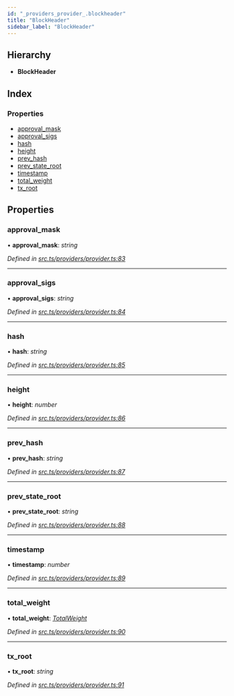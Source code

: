 ```yaml
---
id: "_providers_provider_.blockheader"
title: "BlockHeader"
sidebar_label: "BlockHeader"
---
```


## Hierarchy

* **BlockHeader**

## Index

### Properties

* [approval_mask](_providers_provider_.blockheader.md#approval_mask)
* [approval_sigs](_providers_provider_.blockheader.md#approval_sigs)
* [hash](_providers_provider_.blockheader.md#hash)
* [height](_providers_provider_.blockheader.md#height)
* [prev_hash](_providers_provider_.blockheader.md#prev_hash)
* [prev_state_root](_providers_provider_.blockheader.md#prev_state_root)
* [timestamp](_providers_provider_.blockheader.md#timestamp)
* [total_weight](_providers_provider_.blockheader.md#total_weight)
* [tx_root](_providers_provider_.blockheader.md#tx_root)

## Properties

###  approval_mask

• **approval_mask**: *string*

*Defined in [src.ts/providers/provider.ts:83](https://github.com/nearprotocol/nearlib/blob/bf1ce09/src.ts/providers/provider.ts#L83)*

___

###  approval_sigs

• **approval_sigs**: *string*

*Defined in [src.ts/providers/provider.ts:84](https://github.com/nearprotocol/nearlib/blob/bf1ce09/src.ts/providers/provider.ts#L84)*

___

###  hash

• **hash**: *string*

*Defined in [src.ts/providers/provider.ts:85](https://github.com/nearprotocol/nearlib/blob/bf1ce09/src.ts/providers/provider.ts#L85)*

___

###  height

• **height**: *number*

*Defined in [src.ts/providers/provider.ts:86](https://github.com/nearprotocol/nearlib/blob/bf1ce09/src.ts/providers/provider.ts#L86)*

___

###  prev_hash

• **prev_hash**: *string*

*Defined in [src.ts/providers/provider.ts:87](https://github.com/nearprotocol/nearlib/blob/bf1ce09/src.ts/providers/provider.ts#L87)*

___

###  prev_state_root

• **prev_state_root**: *string*

*Defined in [src.ts/providers/provider.ts:88](https://github.com/nearprotocol/nearlib/blob/bf1ce09/src.ts/providers/provider.ts#L88)*

___

###  timestamp

• **timestamp**: *number*

*Defined in [src.ts/providers/provider.ts:89](https://github.com/nearprotocol/nearlib/blob/bf1ce09/src.ts/providers/provider.ts#L89)*

___

###  total_weight

• **total_weight**: *[TotalWeight](_providers_provider_.totalweight.md)*

*Defined in [src.ts/providers/provider.ts:90](https://github.com/nearprotocol/nearlib/blob/bf1ce09/src.ts/providers/provider.ts#L90)*

___

###  tx_root

• **tx_root**: *string*

*Defined in [src.ts/providers/provider.ts:91](https://github.com/nearprotocol/nearlib/blob/bf1ce09/src.ts/providers/provider.ts#L91)*
